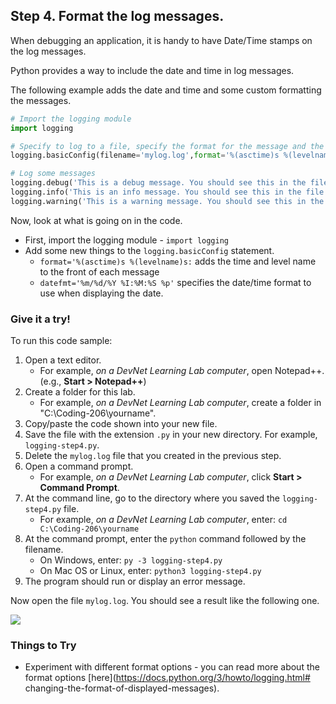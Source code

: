 ## Step 4. Format the log messages.

When debugging an application, it is handy to have Date/Time stamps on the log messages.

Python provides a way to include the date and time in log messages.

The following example adds the date and time and some custom formatting the messages.

```python
# Import the logging module
import logging

# Specify to log to a file, specify the format for the message and the date format and the logging level
logging.basicConfig(filename='mylog.log',format='%(asctime)s %(levelname)s: %(message)s',datefmt='%m/%d/%Y %I:%M:%S %p', level=logging.DEBUG)

# Log some messages
logging.debug('This is a debug message. You should see this in the file.')
logging.info('This is an info message. You should see this in the file.')
logging.warning('This is a warning message. You should see this in the file.')

```
Now, look at what is going on in the code.

* First, import the logging module - `import logging`
* Add some new things to the `logging.basicConfig` statement.
    * `format='%(asctime)s %(levelname)s:` adds the time and level name to the front of each message
    * `datefmt='%m/%d/%Y %I:%M:%S %p'` specifies the date/time format to use when displaying the date.

### Give it a try!

To run this code sample:
1. Open a text editor.
    * For example, *on a DevNet Learning Lab computer*, open Notepad++. (e.g., **Start > Notepad++**)
3. Create a folder for this lab.
    * For example, *on a DevNet Learning Lab computer*, create a folder in "C:\Coding-206\yourname".
6. Copy/paste the code shown into your new file.
7. Save the file with the extension `.py` in your new directory. For example, `logging-step4.py`.
8. Delete the `mylog.log` file that you created in the previous step.
9. Open a command prompt.
    * For example, *on a DevNet Learning Lab computer*, click **Start > Command Prompt**.
10. At the command line, go to the directory where you saved the `logging-step4.py` file.
    * For example, *on a DevNet Learning Lab computer*, enter: `cd C:\Coding-206\yourname`
11. At the command prompt, enter the `python` command followed by the filename.
    * On Windows, enter: `py -3 logging-step4.py`
    * On Mac OS or Linux, enter: `python3 logging-step4.py`
12. The program should run or display an error message.

Now open the file `mylog.log`. You should see a result like the following one.

![](/posts/files/coding-206-logging/step4-results.jpg)

### Things to Try
* Experiment with different format options - you can read more about the format options [here](https://docs.python.org/3/howto/logging.html# changing-the-format-of-displayed-messages).
